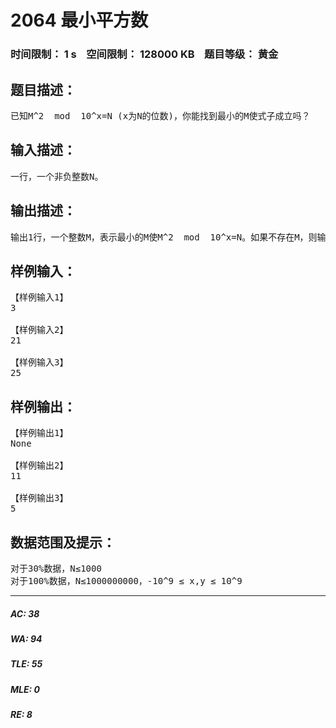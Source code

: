# 2064 最小平方数   
### 时间限制： 1 s&nbsp;&nbsp;&nbsp;&nbsp;空间限制： 128000 KB&nbsp;&nbsp;&nbsp;&nbsp;题目等级： 黄金  
## 题目描述：  

<pre>
已知M^2  mod  10^x=N (x为N的位数)，你能找到最小的M使式子成立吗？
</pre>
  
  
## 输入描述：  

<pre>
一行，一个非负整数N。
</pre>
  
  
## 输出描述：  

<pre>
输出1行，一个整数M，表示最小的M使M^2  mod  10^x=N。如果不存在M，则输出’None’。
</pre>
  
  
## 样例输入：  

<pre>
【样例输入1】
3
 
【样例输入2】
21
 
【样例输入3】
25
</pre>
  
  
## 样例输出：  

<pre>
【样例输出1】
None
 
【样例输出2】
11
 
【样例输出3】
5
</pre>
  
  
## 数据范围及提示：  

<pre>
对于30%数据，N≤1000
对于100%数据，N≤1000000000，-10^9 ≤ x,y ≤ 10^9
</pre>
  
  
***  

##### AC: 38  
##### WA: 94  
##### TLE: 55  
##### MLE: 0  
##### RE: 8  
